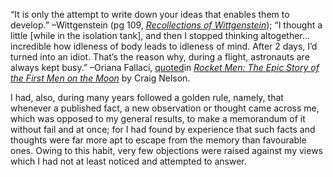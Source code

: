 “It is only the attempt to write down your ideas that enables them to develop.” –Wittgenstein (pg 109, [*Recollections of Wittgenstein*](http://www.amazon.com/Recollections-Wittgenstein-Hermine/dp/0192876287/?tag=gwernnet-20)); “I thought a little [while in the isolation tank], and then I stopped thinking altogether…incredible how idleness of body leads to idleness of mind. After 2 days, I’d turned into an idiot. That’s the reason why, during a flight, astronauts are always kept busy.” –Oriana Fallaci, [quoted](http://www.johndcook.com/blog/2010/12/11/after-two-days-id-turned-into-an-idiot/)in [*Rocket Men: The Epic Story of the First Men on the Moon*](http://www.amazon.com/Rocket-Men-Epic-Story-First/dp/B002VPE85K/?tag=gwernnet-20) by Craig Nelson.



I had, also, during many years followed a golden rule, namely, that whenever a published fact, a new observation or thought came across me, which was opposed to my general results, to make a memorandum of it without fail and at once; for I had found by experience that such facts and thoughts were far more apt to escape from the memory than favourable ones. Owing to this habit, very few objections were raised against my views which I had not at least noticed and attempted to answer.

